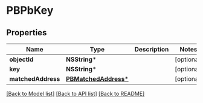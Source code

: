 # PBPbKey

## Properties
Name | Type | Description | Notes
------------ | ------------- | ------------- | -------------
**objectId** | **NSString*** |  | [optional] 
**key** | **NSString*** |  | [optional] 
**matchedAddress** | [**PBMatchedAddress***](PBMatchedAddress.md) |  | [optional] 

[[Back to Model list]](../README.md#documentation-for-models) [[Back to API list]](../README.md#documentation-for-api-endpoints) [[Back to README]](../README.md)


